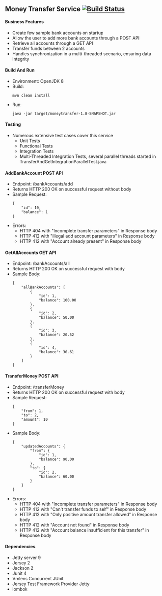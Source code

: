 ## Money Transfer Service [![Build Status](https://travis-ci.com/rkrux/moneytransfer.svg?branch=master)](https://travis-ci.com/rkrux/moneytransfer)

#### Business Features
- Create few sample bank accounts on startup
- Allow the user to add more bank accounts through a POST API
- Retrieve all accounts through a GET API
- Transfer funds between 2 accounts
- Handles synchronization in a multi-threaded scenario, ensuring data integrity

#### Build And Run
- Environment: OpenJDK 8
- Build: 
    ~~~~
    mvn clean install
    ~~~~
- Run:
    ~~~~
    java -jar target/moneytransfer-1.0-SNAPSHOT.jar
    ~~~~

#### Testing
- Numerous extensive test cases cover this service
    - Unit Tests
    - Functional Tests
    - Integration Tests
    - Multi-Threaded Integration Tests, several parallel threads started in TransferAndGetIntegrationParallelTest.java

#### AddBankAccount POST API
- Endpoint: /bankAccounts/add
- Returns HTTP 200 OK on successful request without body
- Sample Request:
    ~~~~
    {
        "id": 10,
        "balance": 1
    }
    ~~~~
- Errors:
    - HTTP 404 with "Incomplete transfer parameters" in Response body
    - HTTP 412 with "Illegal add account parameters" in Response body
    - HTTP 412 with "Account already present" in Response body
    
#### GetAllAccounts GET API
- Endpoint: /bankAccounts/all
- Returns HTTP 200 OK on successful request with body
- Sample Body:
    ~~~~
    {
        "allBankAccounts": [
            {
                "id": 1,
                "balance": 100.00
            },
            {
                "id": 2,
                "balance": 50.00
            },
            {
                "id": 3,
                "balance": 20.52
            },
            {
                "id": 4,
                "balance": 30.61
            }
        ]
    }
    ~~~~

#### TransferMoney POST API
- Endpoint: /transferMoney
- Returns HTTP 200 OK on successful request with body
- Sample Request:
    ~~~~
    {
        "from": 1,
        "to": 2,
        "amount": 10
    }
    ~~~~
- Sample Body: 
    ~~~~
    {
        "updatedAccounts": {
            "from": {
                "id": 1,
                "balance": 90.00
            },
            "to": {
                "id": 2,
                "balance": 60.00
            }
        }
    }
     ~~~~
- Errors:
    - HTTP 404 with "Incomplete transfer parameters" in Response body
    - HTTP 412 with "Can't transfer funds to self" in Response body
    - HTTP 412 with "Only positive amount transfer allowed" in Response body
    - HTTP 412 with "Account not found" in Response body
    - HTTP 412 with "Account balance insufficient for this transfer" in Response body
    
#### Dependencies
   - Jetty server 9
   - Jersey 2
   - Jackson 2
   - Junit 4
   - Vmlens Concurrent JUnit
   - Jersey Test Framework Provider Jetty
   - lombok
  
